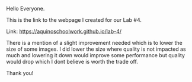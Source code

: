Hello Everyone. 

This is the link to the webpage I created for our Lab #4. 

Link: https://aquinoschoolwork.github.io/lab-4/

There is a mention of a slight improvement needed which is to lower the size of some images. I did lower the size where quality is not impacted as much and lowering it down would improve some performance but quality would drop which I dont believe is worth the trade off. 

Thank you! 

